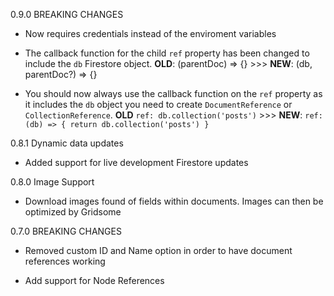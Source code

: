 0.9.0 BREAKING CHANGES

  * Now requires credentials instead of the enviroment variables

  * The callback function for the child `ref` property has been changed to include the `db` Firestore object. **OLD**: (parentDoc) => {} >>> **NEW**: (db, parentDoc?) => {}

  * You should now always use the callback function on the `ref` property as it includes the `db` object you need to create `DocumentReference` or `CollectionReference`. **OLD** `ref: db.collection('posts')` >>> **NEW**: `ref: (db) => { return db.collection('posts') }`

0.8.1 Dynamic data updates

  * Added support for live development Firestore updates

0.8.0 Image Support

  * Download images found of fields within documents. Images can then be optimized by Gridsome

0.7.0 BREAKING CHANGES

  * Removed custom ID and Name option in order to have document references working

  * Add support for Node References
